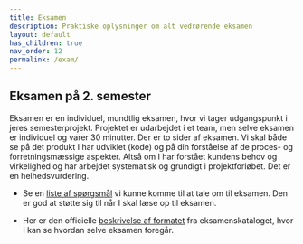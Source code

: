 ```yaml
---
title: Eksamen
description: Praktiske oplysninger om alt vedrørende eksamen
layout: default
has_children: true
nav_order: 12
permalink: /exam/
---
```


## Eksamen på 2. semester

Eksamen er en individuel, mundtlig eksamen, hvor vi tager udgangspunkt i jeres semesterprojekt. Projektet er udarbejdet i et team, men selve eksamen er individuel og varer 30 minutter. Der er to sider af eksamen. Vi skal både se på det produkt I har udviklet (kode) og på din forståelse af de proces- og forretningsmæssige aspekter. Altså om I har forstået kundens behov og virkelighed og har arbejdet systematisk og grundigt i projektforløbet. Det er en helhedsvurdering.

- Se en [liste af spørgsmål](./questions.md) vi kunne komme til at tale om til eksamen. Den er god at støtte sig til når I skal læse op til eksamen.

- Her er den officielle [beskrivelse af formatet](./formalities.md) fra eksamenskataloget, hvor I kan se hvordan selve eksamen foregår.
